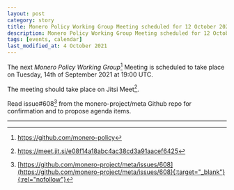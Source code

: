 ```yaml
---
layout: post
category: story
title: Monero Policy Working Group Meeting scheduled for 12 October 2021 1900 UTC
description: Monero Policy Working Group Meeting scheduled for 12 October 2021 1900 UTC on Jitsi.
tags: [events, calendar]
last_modified_at: 4 October 2021
---
```


The next *Monero Policy Working Group*[^1] Meeting is scheduled to take place on Tuesday, 14th of September 2021 at 19:00 UTC.

The meeting should take place on Jitsi Meet[^2].

Read issue#608[^3] from the monero-project/meta Github repo for confirmation and to propose agenda items.

---

[^1]: https://github.com/monero-policy
[^2]: https://meet.jit.si/e08f14a18abc4ac38cd3a91aacef6425
[^3]: [https://github.com/monero-project/meta/issues/608](https://github.com/monero-project/meta/issues/608){:target="_blank"}{:rel="nofollow"}
